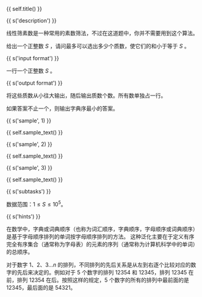 {{ self.title() }}

{{ s('description') }}

线性筛素数是一种常用的素数筛法，不过在这道题中，你并不需要用到这个算法。

给出一个正整数 $S$ ，请问最多可以选出多少个质数，使它们的和小于等于 $S$ 。

{{ s('input format') }}

一行一个正整数 $S$ 。

{{ s('output format') }}

将这些质数从小往大输出，随后输出质数个数。所有数单独占一行。

如果答案不止一个，则输出字典序最小的答案。

{{ s('sample', 1) }}

{{ self.sample_text() }}

{{ s('sample', 2) }}

{{ self.sample_text() }}

{{ s('sample', 3) }}

{{ self.sample_text() }}

{{ s('subtasks') }}

数据范围：$1 \le S \le {10}^5$。

{{ s('hints') }}

在数学中，字典或词典顺序（也称为词汇顺序，字典顺序，字母顺序或词典顺序）是基于字母顺序排列的单词按字母顺序排列的方法。 这种泛化主要在于定义有序完全有序集合（通常称为字母表）的元素的序列（通常称为计算机科学中的单词）的总顺序。

对于数字 $1$、$2$、$3\dots n$ 的排列，不同排列的先后关系是从左到右逐个比较对应的数字的先后来决定的。例如对于 $5$ 个数字的排列 $12354$ 和 $12345$，排列 $12345$ 在前，排列 $12354$ 在后。按照这样的规定，$5$ 个数字的所有的排列中最前面的是 $12345$，最后面的是 $54321$。
